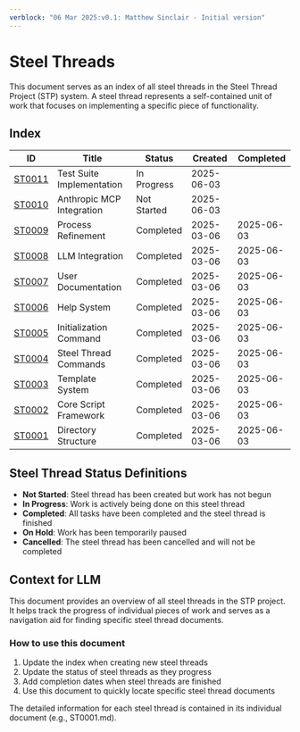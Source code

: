 ```yaml
---
verblock: "06 Mar 2025:v0.1: Matthew Sinclair - Initial version"
---
```

# Steel Threads

This document serves as an index of all steel threads in the Steel Thread Project (STP) system. A steel thread represents a self-contained unit of work that focuses on implementing a specific piece of functionality.

## Index

| ID                    | Title                  | Status      | Created    | Completed  |
|-----------------------|------------------------|-------------|------------|------------|
| [ST0011](./ST0011.md) | Test Suite Implementation | In Progress | 2025-06-03 |            |
| [ST0010](./ST0010.md) | Anthropic MCP Integration | Not Started | 2025-06-03 |            |
| [ST0009](./ST0009.md) | Process Refinement     | Completed   | 2025-03-06 | 2025-06-03 |
| [ST0008](./ST0008.md) | LLM Integration        | Completed   | 2025-03-06 | 2025-06-03 |
| [ST0007](./ST0007.md) | User Documentation     | Completed   | 2025-03-06 | 2025-06-03 |
| [ST0006](./ST0006.md) | Help System            | Completed   | 2025-03-06 | 2025-06-03 |
| [ST0005](./ST0005.md) | Initialization Command | Completed   | 2025-03-06 | 2025-06-03 |
| [ST0004](./ST0004.md) | Steel Thread Commands  | Completed   | 2025-03-06 | 2025-06-03 |
| [ST0003](./ST0003.md) | Template System        | Completed   | 2025-03-06 | 2025-06-03 |
| [ST0002](./ST0002.md) | Core Script Framework  | Completed   | 2025-03-06 | 2025-06-03 |
| [ST0001](./ST0001.md) | Directory Structure    | Completed   | 2025-03-06 | 2025-06-03 |

## Steel Thread Status Definitions

- **Not Started**: Steel thread has been created but work has not begun
- **In Progress**: Work is actively being done on this steel thread
- **Completed**: All tasks have been completed and the steel thread is finished
- **On Hold**: Work has been temporarily paused
- **Cancelled**: The steel thread has been cancelled and will not be completed

## Context for LLM

This document provides an overview of all steel threads in the STP project. It helps track the progress of individual pieces of work and serves as a navigation aid for finding specific steel thread documents.

### How to use this document

1. Update the index when creating new steel threads
2. Update the status of steel threads as they progress
3. Add completion dates when steel threads are finished
4. Use this document to quickly locate specific steel thread documents

The detailed information for each steel thread is contained in its individual document (e.g., ST0001.md).